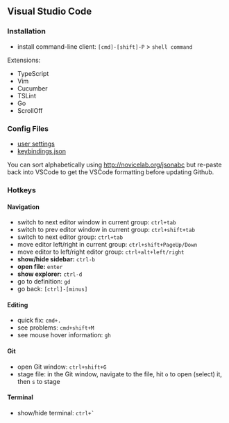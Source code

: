## Visual Studio Code

### Installation

- install command-line client: `[cmd]-[shift]-P` > `shell command`

Extensions:
- TypeScript
- Vim
- Cucumber 
- TSLint 
- Go
- ScrollOff


### Config Files

- [user settings](user-settings.json)
- [keybindings.json](keybindings.json)

You can sort alphabetically using http://novicelab.org/jsonabc
but re-paste back into VSCode to get the VSCode formatting before updating Github.

### Hotkeys

#### Navigation

- switch to next editor window in current group: `ctrl+tab`
- switch to prev editor window in current group: `ctrl+shift+tab`
- switch to next editor group: `ctrl+tab`
- move editor left/right in current group: `ctrl+shift+PageUp/Down`
- move editor to left/right editor group: `ctrl+alt+left/right`
- **show/hide sidebar:** `ctrl-b`
- **open file:** `enter`
- **show explorer:** `ctrl-d`
- go to definition: `gd`
- go back: `[ctrl]-[minus]`


#### Editing

- quick fix: `cmd+.`
- see problems: `cmd+shift+M`
- see mouse hover information: `gh`


#### Git

- open Git window: `ctrl+shift+G`
- stage file: in the Git window, navigate to the file, hit `o` to open (select) it, then `s` to stage


#### Terminal

- show/hide terminal: ```ctrl+` ```
